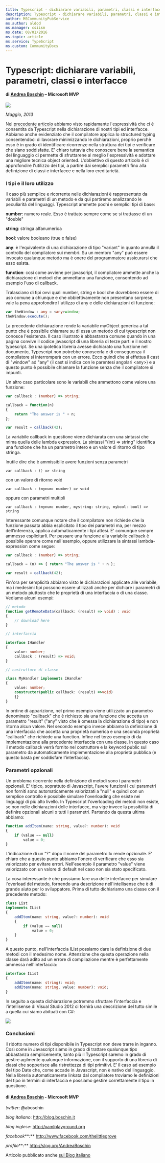 ```yaml
---
title: Typescript - dichiarare variabili, parametri, classi e interfacce
description: Typescript - dichiarare variabili, parametri, classi e interfacce
author: MSCommunityPubService
ms.author: aldod
ms.manager: csiism
ms.date: 08/01/2016
ms.topic: article
ms.service: TypeScript
ms.custom: CommunityDocs
---
```


# Typescript: dichiarare variabili, parametri, classi e interfacce

#### di [Andrea Boschin](http://mvp.microsoft.com/en-us/mvp/Andrea%20Boschin-4000289) – Microsoft MVP

![](./img/Typescript4/image1.png)


*Maggio, 2013*

Nel [precedente
articolo](Typescript3.md) abbiamo
visto rapidamante l'espressività che ci è consentita da Typescript nella
dichiarazione di nostri tipi ed interfacce. Abbiamo anche evidenziato
che il compilatore applica lo structured typing consentendoci di
lavorare minimizzando le dichiarazioni, proprio perchè esso è in grado
di identificare ricorrenze nella struttura dei tipi e verificare che
siano soddisfatte. E' chiaro tuttavia che conoscere bene la semantica
del linguaggio ci permette di sfruttarene al meglio l'espressività e
adottare una migliore tecnica object oriented. L'obbiettivo di questo
articolo è di approfondire l'utilizzo dei tipi, a partire dai semplici
parametri fino alla definizione di classi e interfacce e nella loro
ereditarietà.

### I tipi e il loro utilizzo

Il caso più semplice e ricorrente nelle dichiarazioni è rappresentato da
variabili e parametri di un metodo e da qui partiremo analizzando le
peculiarità del linguaggi. Typescript ammette pochi e semplici tipi di
base:

**number**: numero reale. Esso è trattato sempre come se si trattasse di
un "double"

**string**: stringa alfanumerica

**bool**: valore booleano (true o false)

**any**: è l'equivalente di una dichiarazione di tipo "variant" in
quanto annulla il controllo del compilatore sui membri. Su un membro
"any" può essere invocato qualunque metodo ma è onere del programmatore
assicurarsi che esso esista.

**function**: così come avviene per javascript, il compilatore ammette
anche la dichiarazione di metodi che ammettano una funzione, consentendo
ad esempio l'uso di callback.

Tralasciano di tipi ovvi quali number, string e bool che dovrebbero
essere di uso comune a chiunque e che obbiettivamente non presentano
sorprese, vale la pena approfondire l'utilizzo di any e delle
dichiarazioni di funzione:

```typescript
var theWindow : any = <any>window;
theWindow.execute();
```

La precedente dichiarazione rende la variabile myObject generica a tal
punto che è possibile chiamare su di essa un metodo di cui typescript
non conosce l'esistenza. Il caso illustrato è abbastanza comune quando
in una pagina convive il codice javascript di una libreria di terze
parti e il nostro typescript. Se una ipotetica libreria avesse
dichiarato una funzione nel documento, Typescript non potrebbe
conoscerla e di conseguenza il compilatore si interromperà con un
errore. Ecco quindi che si effettua il cast di "window" ad "any" (il
cast si indica con le parentesi angolari &lt;any&gt;) e a questo punto è
possibile chiamare la funzione senza che il compilatore si impunti.

Un altro caso particolare sono le variabili che ammettono come valore
una funzione:

```typescript
var callback : (number) => string;

callback = function(n)
{
    return "The answer is " + n;
};

var result = callback(42);
```

La variabile callback in questione viene dichiarata con una sintassi che
mima quella delle lambda expression. La sintassi "(int) =&gt; string"
identifica una funzione che ha un parametro intero e un valore di
ritorno di tipo stringa.

Inutile dire che è ammissibile avere funzioni senza parametri

    var callback : () => string

con un valore di ritorno void

    var callback : (mynum: number) => void

oppure con parametri multipli

    var callback : (mynum: number, mystring: string, mybool: bool) => string

Interessante comunque notare che il compilatore non richiede che la
funzione passata abbia esplicitato il tipo dei parametri ma, per mezzo
dell'inferenza, applica automaticamente i tipi attesi. E' comunque
sempre ammesso esplicitarli. Per passare una funzione alla variabile
callback è possibile operare come nell'esempio, oppure utilizzare la
sintassi lambda-expression come segue:

```typescript
var callback : (number) => string;

callback = (n) => { return "The answer is " + n };

var result = callback(42);
```

Fin'ora per semplicità abbiamo visto le dichiarazioni applicate alle
variabile, ma i medesimi tipi possono essere utilizzati anche per
dichiare i parametri di un metodo piuttosto che le proprietà di una
interfaccia o di una classe. Vediamo alcuni esempi:

```typescript
// metodo
function getRemoteData(callback: (result) => void) : void
{
    // download here
}

// interfaccia

interface IHandler
{
    value: number;
    callback : (result) => void;
}

// costruttore di classe

class MyHandler implements IHandler
{
    value: number;
    constructor(public callback: (result) =>void)
    {}
}
```

In ordine di apparizione, nel primo esempio viene utilizzato un
parametro denominato "callback" che è richiesto sia una funzione che
accetta un parametro "result" ("any" visto che è omessa la dichiarazione
di tipo) e non ritorna alcun valore. Nel secondo esempio invece abbiamo
la definizione di una interfaccia che accetta una proprietà numerica e
una seconda proprietà "callback" che richiede una function. Infine nel
terzo esempio di da implementazione alla precedente interfaccia con una
classe. In questo caso il metodo callback verrà fornito nel costruttore
e la keyword public sul parametro da automaticamente implementazione
alla proprietà pubblica (e questo basta per soddisfare l'interfaccia).

### Parametri opzionali

Un problema ricorrente nella definizione di metodi sono i parametri
opzionali. E' tipico, soprattuto di Javascript, l'avere funzioni i cui
parametri non forniti sono automaticamente valorizzati a "null" e quindi
con un semplice controllo è possibile simulare l'overloading che esiste
nei linguaggi di più alto livello. In Typescript l'overloading dei
metodi non esiste, se non nelle dichiarazioni delle interfacce, ma vige
invece la possibilità di definire opzionali alcuni o tutti i parametri.
Partendo da questa ultima abbiamo:

```typescript
function addItem(name: string, value?: number): void
{
    if (value == null)
        value = 0;
}
```

L'indicazione di un "?" dopo il nome del parametro lo rende opzionale.
E' chiaro che a questo punto abbiamo l'onere di verificare che esso sia
valorizzato per evitare errori. Nell'esempio il parametro "value" viene
valorizzato con un valore di default nel caso non sia stato specificato.

La cosa interessante è che possiamo fare uso delle interfacce per
simulare l'overload del metodo, fornendo una descrizione
nell'intellisense che è di grande aiuto per lo sviluppatore. Prima di
tutto dichiariamo una classe con il precedente metodo:

```typescript
class List
implements IList
{
    addItem(name: string, value?: number): void
    {
        if (value == null)
            value = 0;
    }
}
```

A questo punto, nell'interfaccia IList possiamo dare la definizione di
due metodi con il medesimo nome. Attenzione che questa operazione nella
classe darà adito ad un errore di compilazione mentre è perfettamente
ammessa nell'interfaccia:

```typescript
interface IList
{
    addItem(name: string): void;
    addItem(name: string, value: number): void;
}
```

In seguito a questa dichiarazione potremmo sfruttare l'interfaccia e
l'intellisense di Visual Studio 2012 ci fornirà una descrizione del
tutto simile a quella cui siamo abituati con C\#:

![](./img/Typescript4/image2.png)


### Conclusioni

Il ridotto numero di tipi disponibile in Typescript non deve trarre in
inganno. Così come in Javascript siamo in grado di trattare qualunque
tipo abbastanza semplicemente, tanto più il Typescript saremo in grado
di gestire agilmente qualunque informazione, con il supporto di una
libreria di classi che sopperisce alla ristrettezza di tipi primitivi.
E’ il caso ad esempio del tipo Date che, come accade in Javascript, non
è nativo del linguaggio. Nella libreria automaticamente linkata dal
compilatore troviamo le definizioni del tipo in termini di interfaccia e
possiamo gestire correttamente il tipo in questione.

#### di [Andrea Boschin](http://mvp.microsoft.com/en-us/mvp/Andrea%20Boschin-4000289) - Microsoft MVP 

*twitter*: @aboschin

*blog italiano*: <http://blog.boschin.it>

*blog inglese*: <http://xamlplayground.org>

*facebook***:** <http://www.facebook.com/thelittlegrove>

*profilo***:** <http://slpg.org/AndreaBoschin>

Articolo pubblicato anche [sul Blog
italiano](http://www.boschin.it/post/2013/05/17/Typescript-dichiarare-variabili-parametri-classi-e-interfacce.aspx)


